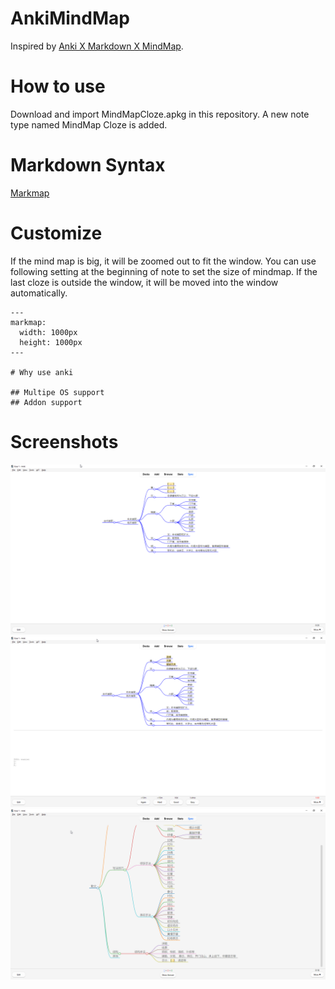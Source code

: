 # AnkiMindMap

Inspired by [Anki X Markdown X MindMap](https://ankiweb.net/shared/info/728482867).

# How to use

Download and import MindMapCloze.apkg in this repository. A new note type named MindMap Cloze is added.

# Markdown Syntax

[Markmap](https://markmap.js.org/repl)

# Customize

If the mind map is big, it will be zoomed out to fit the window. You can use following setting at the beginning of note to set the size of mindmap. If the last cloze is outside the window, it will be moved into the window automatically.

```
---
markmap:
  width: 1000px
  height: 1000px
---

# Why use anki

## Multipe OS support
## Addon support
```

# Screenshots

![Cloze Front](https://github.com/ntwo1980/AnkiMindMap/blob/main/Cloze%20Front.png?raw=true)
![Cloze Back](https://github.com/ntwo1980/AnkiMindMap/blob/main/Cloze%20Back.png?raw=true)
![Big Mind Map](https://github.com/ntwo1980/AnkiMindMap/blob/main/Big%20Mind%20Map.png?raw=true)
